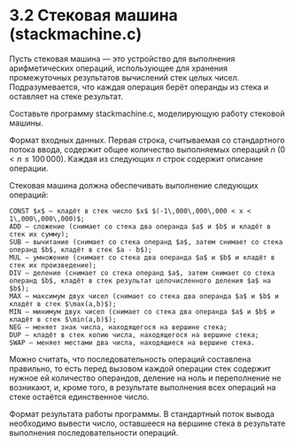 # 3.2 Стековая машина (stackmachine.c)
Пусть стековая машина — это устройство для выполнения арифметических операций, использующее для хранения промежуточных результатов вычислений стек целых чисел. Подразумевается, что каждая операция берёт операнды из стека и оставляет на стеке результат.

Составьте программу stackmachine.c, моделирующую работу стековой машины.

Формат входных данных. Первая строка, считываемая со стандартного потока ввода, содержит общее количество выполняемых операций $n$ $(0 < n \le 100\,000)$. Каждая из следующих $n$ строк содержит описание операции.

Стековая машина должна обеспечивать выполнение следующих операций:
```
CONST $x$ — кладёт в стек число $x$ $(-1\,000\,000\,000 < x < 1\,000\,000\,000)$;
ADD — сложение (снимает со стека два операнда $a$ и $b$ и кладёт в стек их сумму);
SUB — вычитание (снимает со стека операнд $a$, затем снимает со стека операнд $b$, кладёт в стек $a - b$);
MUL — умножение (снимает со стека два операнда $a$ и $b$ и кладёт в стек их произведение);
DIV — деление (снимает со стека операнд $a$, затем снимает со стека операнд $b$, кладёт в стек результат целочисленного деления $a$ на $b$);
MAX — максимум двух чисел (снимает со стека два операнда $a$ и $b$ и кладёт в стек $\max(a,b)$);
MIN — минимум двух чисел (снимает со стека два операнда $a$ и $b$ и кладёт в стек $\min(a,b)$);
NEG — меняет знак числа, находящегося на вершине стека;
DUP — кладёт в стек копию числа, находящегося на вершине стека;
SWAP — меняет местами два числа, находящиеся на вершине стека.
```
Можно считать, что последовательность операций составлена правильно, то есть перед вызовом каждой операции стек содержит нужное ей количество операндов, деление на ноль и переполнение не возникают, и, кроме того, в результате выполнения всех операций на стеке остаётся единственное число.

Формат результата работы программы. В стандартный поток вывода необходимо вывести число, оставшееся на вершине стека в результате выполнения последовательности операций.
